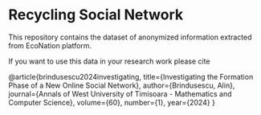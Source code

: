 # Recycling Social Network

This repository contains the dataset of anonymized information extracted from EcoNation platform.

If you want to use this data in your research work please cite

@article{brindusescu2024investigating,
  title={Investigating the Formation Phase of a New Online Social Network},
  author={Brindusescu, Alin},
  journal={Annals of West University of Timisoara - Mathematics and Computer Science},
  volume={60},
  number={1},
  year={2024}
}
